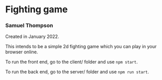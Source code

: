 # Fighting game
### Samuel Thompson

Created in January 2022.

This intends to be a simple 2d fighting game which you can play in your
browser online.

To run the front end, go to the client/ folder and use `npm start`.

To run the back end, go to the server/ folder and use `npm run start`.